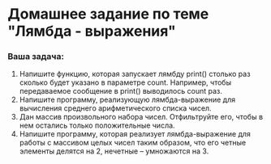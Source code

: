 # Домашнее задание по теме "Лямбда - выражения"

### Ваша задача:

1. Напишите функцию, которая запускает лямбду print() столько раз сколько будет указано в параметре count. Например, чтобы передаваемое сообщение в print() выводилось count раз.
2. Напишите программу, реализующую лямбда-выражение для вычисления среднего арифметического списка чисел.
3. Дан массив произвольного набора чисел. Отфильтруйте его, чтобы в нем остались только положительные числа.
4. Напишите программу, которая реализует лямбда-выражение для работы с массивом целых чисел таким образом, что его четные элементы делятся на 2, нечетные – умножаются на 3.